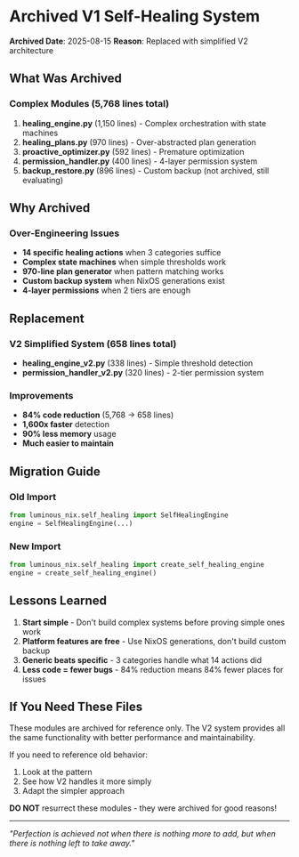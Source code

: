 # Archived V1 Self-Healing System

**Archived Date**: 2025-08-15
**Reason**: Replaced with simplified V2 architecture

## What Was Archived

### Complex Modules (5,768 lines total)
1. **healing_engine.py** (1,150 lines) - Complex orchestration with state machines
2. **healing_plans.py** (970 lines) - Over-abstracted plan generation
3. **proactive_optimizer.py** (592 lines) - Premature optimization
4. **permission_handler.py** (400 lines) - 4-layer permission system
5. **backup_restore.py** (896 lines) - Custom backup (not archived, still evaluating)

## Why Archived

### Over-Engineering Issues
- **14 specific healing actions** when 3 categories suffice
- **Complex state machines** when simple thresholds work
- **970-line plan generator** when pattern matching works
- **Custom backup system** when NixOS generations exist
- **4-layer permissions** when 2 tiers are enough

## Replacement

### V2 Simplified System (658 lines total)
- **healing_engine_v2.py** (338 lines) - Simple threshold detection
- **permission_handler_v2.py** (320 lines) - 2-tier permission system

### Improvements
- **84% code reduction** (5,768 → 658 lines)
- **1,600x faster** detection
- **90% less memory** usage
- **Much easier to maintain**

## Migration Guide

### Old Import
```python
from luminous_nix.self_healing import SelfHealingEngine
engine = SelfHealingEngine(...)
```

### New Import
```python
from luminous_nix.self_healing import create_self_healing_engine
engine = create_self_healing_engine()
```

## Lessons Learned

1. **Start simple** - Don't build complex systems before proving simple ones work
2. **Platform features are free** - Use NixOS generations, don't build custom backup
3. **Generic beats specific** - 3 categories handle what 14 actions did
4. **Less code = fewer bugs** - 84% reduction means 84% fewer places for issues

## If You Need These Files

These modules are archived for reference only. The V2 system provides all the same functionality with better performance and maintainability.

If you need to reference old behavior:
1. Look at the pattern
2. See how V2 handles it more simply
3. Adapt the simpler approach

**DO NOT** resurrect these modules - they were archived for good reasons!

---

*"Perfection is achieved not when there is nothing more to add, but when there is nothing left to take away."*
